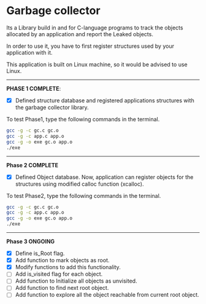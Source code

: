 # Garbage collector
Its a Library build in and for C-language programs to track the objects allocated by an application and report the Leaked objects.

In order to use it, you have to first register structures used by your application with it.

This application is built on Linux machine, so it would be advised to use Linux.

---
**PHASE 1 COMPLETE**:

* [x] Defined structure database and registered applications structures with the garbage collector library.

To test Phase1, type the following commands in the terminal.
```bash
gcc -g -c gc.c gc.o
gcc -g -c app.c app.o
gcc -g -o exe gc.o app.o
./exe
```
---
**Phase 2 COMPLETE**

* [x] Defined Object database. Now, application can register objects for the structures using modified calloc function (xcalloc).

To test Phase2, type the following commands in the terminal.
```bash
gcc -g -c gc.c gc.o
gcc -g -c app.c app.o
gcc -g -o exe gc.o app.o
./exe
```
---
**Phase 3 ONGOING**

* [x] Define is_Root flag.
* [x] Add function to mark objects as root.
* [x] Modify functions to add this functionality.
* [ ] Add is_visited flag for each object.
* [ ] Add function to Initialize all objects as unvisited.
* [ ] Add function to find next root object.
* [ ] Add function to explore all the object reachable from current root object.
